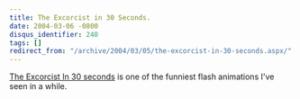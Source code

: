 ```yaml
---
title: The Excorcist in 30 Seconds.
date: 2004-03-06 -0800
disqus_identifier: 240
tags: []
redirect_from: "/archive/2004/03/05/the-excorcist-in-30-seconds.aspx/"
---
```


[The Excorcist In 30
seconds](http://www.angryalien.com/0204/exorcistbunnies.html "The Excorcist In 30 seconds")
is one of the funniest flash animations I've seen in a while.


